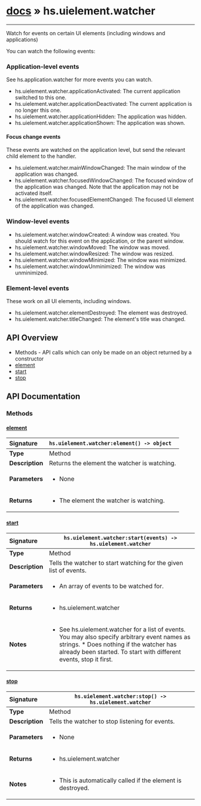 # [docs](index.md) » hs.uielement.watcher
---

Watch for events on certain UI elements (including windows and applications)

You can watch the following events:
### Application-level events
See hs.application.watcher for more events you can watch.
* hs.uielement.watcher.applicationActivated: The current application switched to this one.
* hs.uielement.watcher.applicationDeactivated: The current application is no longer this one.
* hs.uielement.watcher.applicationHidden: The application was hidden.
* hs.uielement.watcher.applicationShown: The application was shown.

#### Focus change events
These events are watched on the application level, but send the relevant child element to the handler.
* hs.uielement.watcher.mainWindowChanged: The main window of the application was changed.
* hs.uielement.watcher.focusedWindowChanged: The focused window of the application was changed. Note that the application may not be activated itself.
* hs.uielement.watcher.focusedElementChanged: The focused UI element of the application was changed.

### Window-level events
* hs.uielement.watcher.windowCreated: A window was created. You should watch for this event on the application, or the parent window.
* hs.uielement.watcher.windowMoved: The window was moved.
* hs.uielement.watcher.windowResized: The window was resized.
* hs.uielement.watcher.windowMinimized: The window was minimized.
* hs.uielement.watcher.windowUnminimized: The window was unminimized.

### Element-level events
These work on all UI elements, including windows.
* hs.uielement.watcher.elementDestroyed: The element was destroyed.
* hs.uielement.watcher.titleChanged: The element's title was changed.

## API Overview
* Methods - API calls which can only be made on an object returned by a constructor
 * [element](#element)
 * [start](#start)
 * [stop](#stop)

## API Documentation

### Methods

#### [element](#element)
| <span style="float: left;">**Signature**</span> | <span style="float: left;">`hs.uielement.watcher:element() -> object` </span>                                                          |
| -----------------------------------------------------|---------------------------------------------------------------------------------------------------------|
| **Type**                                             | Method |
| **Description**                                      | Returns the element the watcher is watching. |
| **Parameters**                                       | <ul><li>None</li></ul> |
| **Returns**                                          | <ul><li>The element the watcher is watching.</li></ul> |

#### [start](#start)
| <span style="float: left;">**Signature**</span> | <span style="float: left;">`hs.uielement.watcher:start(events) -> hs.uielement.watcher` </span>                                                          |
| -----------------------------------------------------|---------------------------------------------------------------------------------------------------------|
| **Type**                                             | Method |
| **Description**                                      | Tells the watcher to start watching for the given list of events. |
| **Parameters**                                       | <ul><li>An array of events to be watched for.</li></ul> |
| **Returns**                                          | <ul><li>hs.uielement.watcher</li></ul> |
| **Notes**                                            | <ul><li>See hs.uielement.watcher for a list of events. You may also specify arbitrary event names as strings. * Does nothing if the watcher has already been started. To start with different events, stop it first.</li></ul> |

#### [stop](#stop)
| <span style="float: left;">**Signature**</span> | <span style="float: left;">`hs.uielement.watcher:stop() -> hs.uielement.watcher` </span>                                                          |
| -----------------------------------------------------|---------------------------------------------------------------------------------------------------------|
| **Type**                                             | Method |
| **Description**                                      | Tells the watcher to stop listening for events. |
| **Parameters**                                       | <ul><li>None</li></ul> |
| **Returns**                                          | <ul><li>hs.uielement.watcher</li></ul> |
| **Notes**                                            | <ul><li>This is automatically called if the element is destroyed.</li></ul> |

